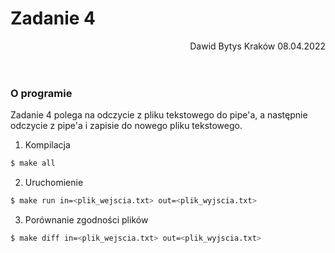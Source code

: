 # Zadanie 4

<div style="text-align: right">Dawid Bytys Kraków 08.04.2022</div>
<br />
<br />

### O programie

Zadanie 4 polega na odczycie z pliku tekstowego do pipe'a, a następnie odczycie z pipe'a i zapisie do nowego pliku tekstowego.

1. Kompilacja

```bash
$ make all
```

2. Uruchomienie

```bash
$ make run in=<plik_wejscia.txt> out=<plik_wyjscia.txt>
```

3. Porównanie zgodności plików

```bash
$ make diff in=<plik_wejscia.txt> out=<plik_wyjscia.txt>
```
